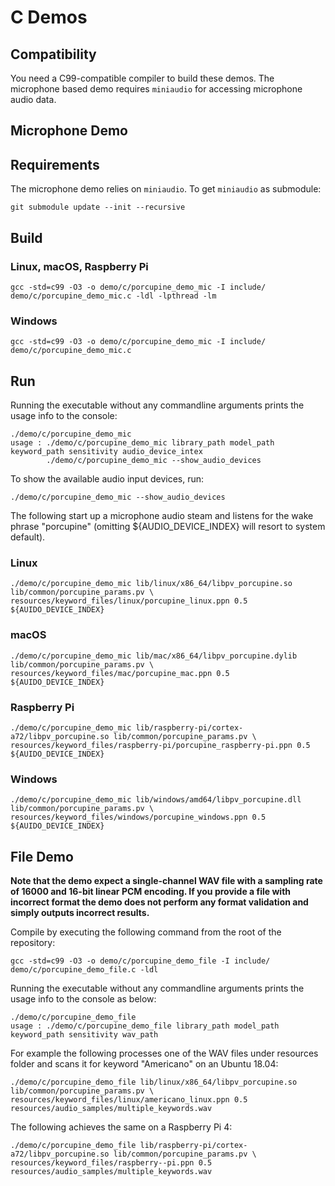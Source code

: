 # C Demos

## Compatibility

You need a C99-compatible compiler to build these demos. The microphone based demo requires `miniaudio`
for accessing microphone audio data.

## Microphone Demo

## Requirements

The microphone demo relies on `miniaudio`. To get `miniaudio` as submodule:

```console
git submodule update --init --recursive
```

## Build

### Linux, macOS, Raspberry Pi

```console
gcc -std=c99 -O3 -o demo/c/porcupine_demo_mic -I include/ demo/c/porcupine_demo_mic.c -ldl -lpthread -lm
```

### Windows

```console
gcc -std=c99 -O3 -o demo/c/porcupine_demo_mic -I include/ demo/c/porcupine_demo_mic.c
```

## Run

Running the executable without any commandline arguments prints the usage info to the console:

```console
./demo/c/porcupine_demo_mic 
usage : ./demo/c/porcupine_demo_mic library_path model_path keyword_path sensitivity audio_device_intex
        ./demo/c/porcupine_demo_mic --show_audio_devices
```

To show the available audio input devices, run:

```console
./demo/c/porcupine_demo_mic --show_audio_devices
```

The following start up a microphone audio steam and listens for the wake phrase "porcupine" (omitting ${AUDIO_DEVICE_INDEX} will resort to system default).

### Linux

```console
./demo/c/porcupine_demo_mic lib/linux/x86_64/libpv_porcupine.so lib/common/porcupine_params.pv \
resources/keyword_files/linux/porcupine_linux.ppn 0.5 ${AUIDO_DEVICE_INDEX}
```
### macOS

```console
./demo/c/porcupine_demo_mic lib/mac/x86_64/libpv_porcupine.dylib lib/common/porcupine_params.pv \
resources/keyword_files/mac/porcupine_mac.ppn 0.5 ${AUIDO_DEVICE_INDEX}
```

### Raspberry Pi

```console
./demo/c/porcupine_demo_mic lib/raspberry-pi/cortex-a72/libpv_porcupine.so lib/common/porcupine_params.pv \
resources/keyword_files/raspberry-pi/porcupine_raspberry-pi.ppn 0.5 ${AUIDO_DEVICE_INDEX}
```

### Windows

```console
./demo/c/porcupine_demo_mic lib/windows/amd64/libpv_porcupine.dll lib/common/porcupine_params.pv \
resources/keyword_files/windows/porcupine_windows.ppn 0.5 ${AUIDO_DEVICE_INDEX}
```


## File Demo

**Note that the demo expect a single-channel WAV file with a sampling rate of 16000 and 16-bit linear PCM encoding. If you
provide a file with incorrect format the demo does not perform any format validation and simply outputs incorrect results.**

Compile by executing the following command from the root of the repository:

```console
gcc -std=c99 -O3 -o demo/c/porcupine_demo_file -I include/ demo/c/porcupine_demo_file.c -ldl
```

Running the executable without any commandline arguments prints the usage info to the console as below:

```console
./demo/c/porcupine_demo_file
usage : ./demo/c/porcupine_demo_file library_path model_path keyword_path sensitivity wav_path
```

For example the following processes one of the WAV files under resources folder and scans it for keyword "Americano" on 
an Ubuntu 18.04:

```console
./demo/c/porcupine_demo_file lib/linux/x86_64/libpv_porcupine.so lib/common/porcupine_params.pv \
resources/keyword_files/linux/americano_linux.ppn 0.5 resources/audio_samples/multiple_keywords.wav 
```

The following achieves the same on a Raspberry Pi 4:

```console
./demo/c/porcupine_demo_file lib/raspberry-pi/cortex-a72/libpv_porcupine.so lib/common/porcupine_params.pv \
resources/keyword_files/raspberry--pi.ppn 0.5 resources/audio_samples/multiple_keywords.wav
```

